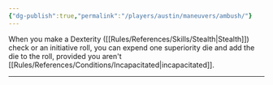 ```yaml
---
{"dg-publish":true,"permalink":"/players/austin/maneuvers/ambush/"}
---
```


When you make a Dexterity ([[Rules/References/Skills/Stealth\|Stealth]]) check or an initiative roll, you can expend one superiority die and add the die to the roll, provided you aren't [[Rules/References/Conditions/Incapacitated\|incapacitated]].

---
